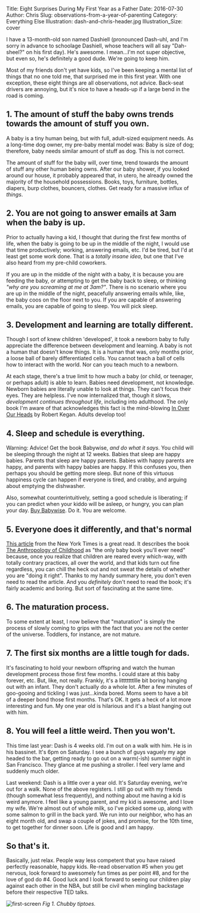 Title: Eight Surprises During My First Year as a Father
Date: 2016-07-30
Author: Chris
Slug: observations-from-a-year-of-parenting
Category: Everything Else
Illustration: dash-and-chris-header.jpg
Illustration_Size: cover

I have a 13-month-old son named Dashiell (pronounced Dash-uhl, and I'm sorry in advance to schoolage Dashiell, whose teachers will all say "Dah-sheel?" on his first day). He's awesome. I mean...I'm not super objective, but even so, he's definitely a good dude. We're going to keep him.

Most of my friends don't yet have kids, so I've been keeping a mental list of things that no one told me, that surprised me in this first year. With one exception, these eight things are all observations, not advice. Back-seat drivers are annoying, but it's nice to have a heads-up if a large bend in the road is coming.

## 1. The amount of stuff the baby owns trends towards the amount of stuff you own.

A baby is a tiny human being, but with full, adult-sized equipment needs. As a long-time dog owner, my pre-baby mental model  was: Baby is size of dog; therefore, baby needs similar amount of stuff as dog. This is not correct.

The amount of stuff for the baby will, over time, trend towards the amount of stuff any other human being owns. After our baby shower, if you looked around our house, it probably appeared that, in utero, he already owned the majority of the household possessions. Books, toys, furniture, bottles, diapers, burp clothes, bouncers, clothes. Get ready for a massive influx of *things*.

## 2. You are not going to answer emails at 3am when the baby is up.

Prior to actually having a kid, I thought that during the first few months of life, when the baby is going to be up in the middle of the night, I would use that time productively; working, answering emails, etc. I'd be tired, but I'd at least get some work done. That is a *totally insane idea*, but one that I've also heard from my pre-child coworkers.

If you are up in the middle of the night with a baby, it is because you are feeding the baby, or attempting to get the baby back to sleep, or thinking *"why are you screaming at me at 3am?"*. There is no scenario where you are up in the middle of the night, peacefully answering emails while, like, the baby coos on the floor next to you. If you are capable of answering emails, you are capable of going to sleep. You will pick sleep.

## 3. Development and learning are totally different.

Though I sort of knew children 'developed', it took a newborn baby to fully appreciate the difference between development and learning. A baby is not a human that doesn't know things. It is a human that was, only months prior, a loose ball of barely differentiated cells. You cannot teach a ball of cells how to interact with the world. Nor can you teach much to a newborn.

At each stage, there's a true limit to how much a baby (or child, or teenager, or perhaps adult) is able to learn. Babies need development, not knowledge. Newborn babies are literally unable to look at things. They can't focus their eyes. They are helpless. I've now internalized that, though it slows, *development continues throughout life*, including into adulthood. The only book I'm aware of that acknowledges this fact is the mind-blowing [In Over Our Heads](https://www.amazon.com/Over-Our-Heads-Mental-Demands/dp/0674445880) by Robert Kegan. Adults develop too!

## 4. Sleep and schedule is everything.

Warning: Advice! Get the book Babywise, *and do what it says*. You child will be sleeping through the night at 12 weeks. Babies that sleep are happy babies. Parents that sleep are happy parents. Babies with happy parents are happy, and parents with happy babies are happy. If this confuses you, then perhaps you should be getting more sleep. But none of this virtuous happiness cycle can happen if everyone is tired, and crabby, and arguing about emptying the dishwasher.

Also, somewhat counterintuitively, setting a good schedule is liberating; if you can predict when your kiddo will be asleep, or hungry, you can plan your day. [Buy Babywise](https://www.amazon.com/Becoming-Baby-Wise-Giving-Nighttime/dp/1932740139). Do it. You are welcome.

## 5. Everyone does it differently, and that's normal

[This article](http://www.nytimes.com/2015/02/01/opinion/sunday/the-only-baby-book-youll-ever-need.html) from the New York Times is a great read. It describes the book [The Anthropology of Childhood](https://www.amazon.com/Anthropology-Childhood-Cherubs-Chattel-Changelings/dp/0521887739) as "the only baby book you'll ever need" because, once you realize that children are reared every which-way, with totally contrary practices, all over the world, and that kids turn out fine regardless, you can chill the heck out and not sweat the details of whether you are "doing it right". Thanks to my handy summary here, you don't even need to read the article. And you *definitely* don't need to read the book; it's fairly academic and boring. But sort of fascinating at the same time.

## 6. The maturation process.

To some extent at least, I now believe that "maturation" is simply the process of slowly coming to grips with the fact that you are not the center of the universe. Toddlers, for instance, are not mature.

## 7. The first six months are a little tough for dads.

It's fascinating to hold your newborn offspring and watch the human development process those first few months. I could stare at this baby forever, etc. But, like, not really. Frankly, it's a litttttttllle bit boring hanging out with an infant. They don't actually do a whole lot. After a few minutes of goo-gooing and tickling I was just...kinda bored. Moms seem to have a bit of a deeper bond those first months. That's OK. It gets a heck of a lot more interesting and fun. My one year old is hilarious and it's a blast hanging out with him.

## 8. You will feel a little weird. Then you won't.

This time last year: Dash is 4 weeks old. I'm out on a walk with him. He is in his bassinet. It's 6pm on Saturday. I see a bunch of guys vaguely my age headed to the bar, getting ready to go out on a warm(-ish) summer night in San Francisco. They glance at me pushing a stroller. I feel very lame and suddenly much older.

Last weekend: Dash is a little over a year old. It's Saturday evening, we're out for a walk. None of the above registers. I still go out with my friends (though somewhat less frequently), and nothing about me having a kid is weird anymore. I feel like a young parent, and my kid is awesome, and I love my wife. We're almost out of whole milk, so I've picked some up, along with some salmon to grill in the back yard. We run into our neighbor, who has an eight month old, and swap a couple of jokes, and promise, for the 10th time, to get together for dinner soon. Life is good and I am happy.

## So that's it.

Basically, just relax. People way less competent that you have raised perfectly reasonable, happy kids. Re-read observation #5 when you get nervous, look forward to awesomely fun times as per point #8, and for the love of god do #4. Good luck and I look forward to seeing our children play against each other in the NBA, but still be civil when mingling backstage before their respective TED talks.

![first-screen]({static}/images/dash-peeking.jpg)
*Fig 1. Chubby tiptoes.*
